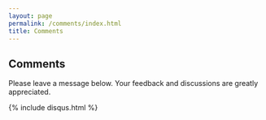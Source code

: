 ```yaml
---
layout: page
permalink: /comments/index.html
title: Comments
---
```


## Comments

Please leave a message below. Your feedback and discussions are greatly appreciated.

{% include disqus.html %}
